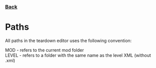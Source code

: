 ### [Back](README.md)
# Paths
All paths in the teardown editor uses the following convention:  

MOD - refers to the current mod folder  
LEVEL - refers to a folder with the same name as the level XML (without .xml)